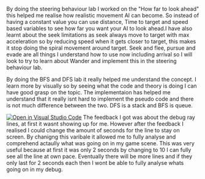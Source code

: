 By doing the steering behaviour lab I worked on the "How far to look ahead" this helped me realise how realistic movement AI can become. So instead of having a constant value you can use distance, Time to target and speed based variables to see how far you want your AI to look ahead.I have also learnt about the seek limitations as seek always move to target with max acceleration so by reducing speed when it gets closer to target, this makes it stop doing the spiral movement around target. Seek and flee, pursue and evade are all things I understand how to use now including arrival so I will look to try to learn about Wander and implement this in the steering behaviour lab.


By doing the BFS and DFS lab it really helped me understand the concept. I learn more by visually so by seeing what the code and theory is doing I can have good grasp on the topic. The implementaion has helped me understand that it really isnt hard to implement the pseudo code and there is not much difference between the two. DFS is a stack and BFS is queue.

[![Open in Visual Studio Code](https://classroom.github.com/assets/open-in-vscode-f059dc9a6f8d3a56e377f745f24479a46679e63a5d9fe6f495e02850cd0d8118.svg)](https://classroom.github.com/online_ide?assignment_repo_id=5736631&assignment_repo_type=AssignmentRepo)
The feedback I got was about the debug ray lines, at first it wasnt showing up for me. However after the feedback I realised I could change the amount of seconds for the line to stay on screen. By chanigng this varibale it allowed me to fully analyse and comprehend actaully what was going on in my game scene. This was very useful because at first it was only 2 seconds by changing to 10 I can fully see all the line at own pace. Eventually there will be more lines and if they only last for 2 seconds each then I wont be able to fully analyse whats going on in my debug.
